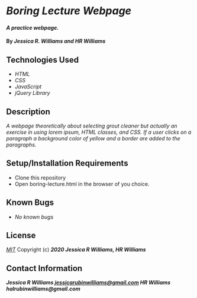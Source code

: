 # _Boring Lecture Webpage_

#### _A practice webpage._

#### By _**Jessica R. Williams and HR Williams**_

## Technologies Used

* _HTML_
* _CSS_
* _JavaScript_
* _jQuery Library_

## Description

_A webpage theoretically about selecting grout cleaner but actually an exercise in using lorem ipsum, HTML classes, and CSS. If a user clicks on a paragraph a background color of yellow and a border are added to the paragraphs._

## Setup/Installation Requirements

* Clone this repository
* Open boring-lecture.html in the browser of you choice.

## Known Bugs

* _No known bugs_

## License
*[MIT](https://choosealicense.com/licenses/mit/)*
Copyright (c) **_2020 Jessica R Williams, HR Williams_**
## Contact Information
**_Jessica R Williams jessicarubinwilliams@gmail.com HR Williams halrubinwilliams@gmail.com_**
